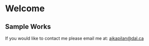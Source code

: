# Welcome
## Sample Works

If you would like to contact me please email me at:
[ajkapilan@dal.ca](mailto:ajkapilan@dal.ca)
